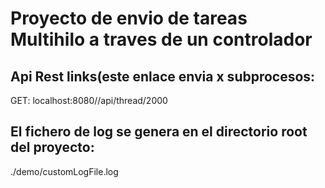 # Proyecto de envio de tareas Multihilo a traves de un controlador

Api Rest links(este enlace envia x subprocesos:
-------------------------------------------------------------------
GET: localhost:8080//api/thread/2000


El fichero de log se genera en el directorio root del proyecto:
-------------------------------------------------------------------
./demo/customLogFile.log

